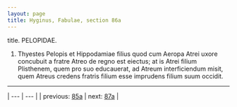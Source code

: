 ```yaml
---
layout: page
title: Hyginus, Fabulae, section 86a
---
```


title. PELOPIDAE.



1. Thyestes Pelopis et Hippodamiae filius quod cum Aeropa Atrei uxore concubuit a fratre Atreo de regno est eiectus; at is Atrei filium Plisthenem, quem pro suo educauerat, ad Atreum interficiendum misit, quem Atreus credens fratris filium esse imprudens filium suum occidit.



---

| --- | --- |
| previous: [85a](../85a/) | next: [87a](../87a/) |